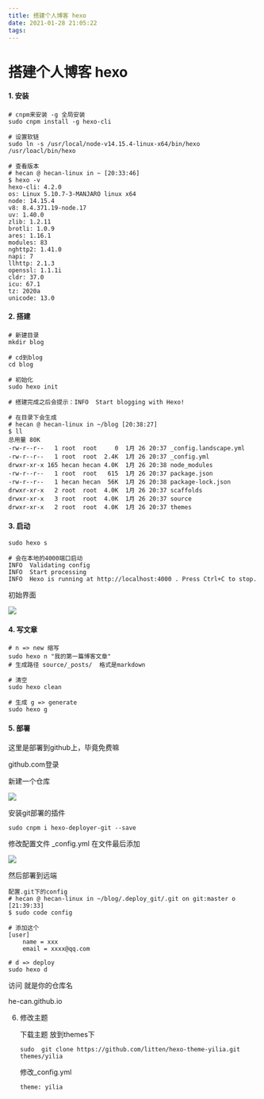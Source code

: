 ```yaml
---
title: 搭建个人博客 hexo
date: 2021-01-28 21:05:22
tags:
---
```


# 搭建个人博客 hexo

#### 1. 安装

   ```
   # cnpm来安装 -g 全局安装
   sudo cnpm install -g hexo-cli
   
   # 设置软链
   sudo ln -s /usr/local/node-v14.15.4-linux-x64/bin/hexo /usr/loacl/bin/hexo
   
   # 查看版本
   # hecan @ hecan-linux in ~ [20:33:46] 
   $ hexo -v
   hexo-cli: 4.2.0
   os: Linux 5.10.7-3-MANJARO linux x64
   node: 14.15.4
   v8: 8.4.371.19-node.17
   uv: 1.40.0
   zlib: 1.2.11
   brotli: 1.0.9
   ares: 1.16.1
   modules: 83
   nghttp2: 1.41.0
   napi: 7
   llhttp: 2.1.3
   openssl: 1.1.1i
   cldr: 37.0
   icu: 67.1
   tz: 2020a
   unicode: 13.0
   ```

#### 2. 搭建

   ```
   # 新建目录
   mkdir blog
   
   # cd到blog
   cd blog
   
   # 初始化
   sudo hexo init
   
   # 搭建完成之后会提示：INFO  Start blogging with Hexo!
   
   # 在目录下会生成 
   # hecan @ hecan-linux in ~/blog [20:38:27] 
   $ ll 
   总用量 80K
   -rw-r--r--   1 root  root     0  1月 26 20:37 _config.landscape.yml
   -rw-r--r--   1 root  root  2.4K  1月 26 20:37 _config.yml
   drwxr-xr-x 165 hecan hecan 4.0K  1月 26 20:38 node_modules
   -rw-r--r--   1 root  root   615  1月 26 20:37 package.json
   -rw-r--r--   1 hecan hecan  56K  1月 26 20:38 package-lock.json
   drwxr-xr-x   2 root  root  4.0K  1月 26 20:37 scaffolds
   drwxr-xr-x   3 root  root  4.0K  1月 26 20:37 source
   drwxr-xr-x   2 root  root  4.0K  1月 26 20:37 themes
   
   ```

#### 3. 启动

   ```
   sudo hexo s
   
   # 会在本地的4000端口启动
   INFO  Validating config
   INFO  Start processing
   INFO  Hexo is running at http://localhost:4000 . Press Ctrl+C to stop.
   ```

   初始界面

   ![](/run/media/hecan/289c029d-1f84-4341-8214-a27800795e64/学习资料/博客/assets/2021-01-26_20-45.png)

#### 4. 写文章

   ```
   # n => new 缩写
   sudo hexo n "我的第一篇博客文章"
   # 生成路径 source/_posts/  格式是markdown
   
   # 清空
   sudo hexo clean
   
   # 生成 g => generate
   sudo hexo g
   ```

#### 5. 部署

   这里是部署到github上，毕竟免费嘛

   github.com登录

   新建一个仓库

   ![](/run/media/hecan/289c029d-1f84-4341-8214-a27800795e64/学习资料/博客/assets/2021-01-26_21-19.png)

   安装git部署的插件

    sudo cnpm i hexo-deployer-git --save

   修改配置文件 _config.yml	在文件最后添加

   ![](/run/media/hecan/289c029d-1f84-4341-8214-a27800795e64/学习资料/博客/assets/2021-01-26_21-28.png)

   然后部署到远端

   ```
   配置.git下的config
   # hecan @ hecan-linux in ~/blog/.deploy_git/.git on git:master o [21:39:33] 
   $ sudo code config
   
   # 添加这个
   [user]
       name = xxx
       email = xxxx@qq.com
   
   # d => deploy
   sudo hexo d
   ```

   访问 就是你的仓库名

   he-can.github.io 

6. 修改主题

   下载主题 放到themes下

   ```
   sudo  git clone https://github.com/litten/hexo-theme-yilia.git themes/yilia
   ```

   修改_config.yml

   ```
   theme: yilia
   ```

   